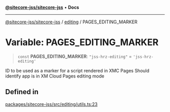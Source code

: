 [**@sitecore-jss/sitecore-jss**](../../README.md) • **Docs**

***

[@sitecore-jss/sitecore-jss](../../README.md) / [editing](../README.md) / PAGES\_EDITING\_MARKER

# Variable: PAGES\_EDITING\_MARKER

> `const` **PAGES\_EDITING\_MARKER**: `"jss-hrz-editing"` = `'jss-hrz-editing'`

ID to be used as a marker for a script rendered in XMC Pages
Should identify app is in XM Cloud Pages editing mode

## Defined in

[packages/sitecore-jss/src/editing/utils.ts:23](https://github.com/Sitecore/jss/blob/4a0927fbf2da75c0716c3495b24fb0fa0a87da51/packages/sitecore-jss/src/editing/utils.ts#L23)
